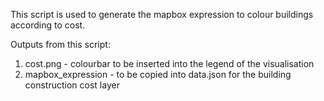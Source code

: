This script is used to generate the mapbox expression to colour buildings according to cost.

Outputs from this script:
1) cost.png - colourbar to be inserted into the legend of the visualisation
2) mapbox_expression - to be copied into data.json for the building construction cost layer